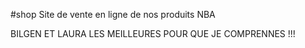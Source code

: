 #shop
Site de vente en ligne de nos produits NBA

BILGEN ET LAURA LES MEILLEURES POUR QUE JE COMPRENNES !!!